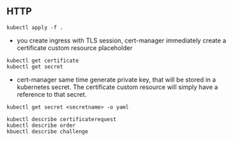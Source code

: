 ## HTTP
```
kubectl apply -f .
```
- you create ingress with TLS session, cert-manager immediately create a certificate custom resource placeholder
```
kubectl get certificate
kubectl get secret
```

- cert-manager same time generate private key, that will be stored in a kubernetes  secret. The certificate custom resource will simply have a reference to that secret.

```
kubectl get secret <secretname> -o yaml
```

```
kubectl describe certificaterequest
kubectl describe order
kbuectl describe challenge
```

